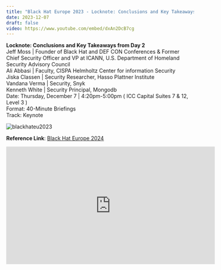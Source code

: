 ```yaml
---
title: "Black Hat Europe 2023 - Locknote: Conclusions and Key Takeaways from Day 2"
date: 2023-12-07
draft: false
video: https://www.youtube.com/embed/dxAn2DcB7cg
---
```



**Locknote: Conclusions and Key Takeaways from Day 2**
<br>
Jeff Moss  |  Founder of Black Hat and DEF CON Conferences & Former Chief Security Officer and VP at ICANN, U.S. Department of Homeland Security Advisory Council
<br>
Ali Abbasi  |  Faculty, CISPA Helmholtz Center for information Security
<br>
Jiska Classen  |  Security Researcher, Hasso Plattner Institute
<br>
Vandana Verma  |  Security, Snyk
<br>
Kenneth White  |  Security Principal, Mongodb
<br>
Date: Thursday, December 7 | 4:20pm-5:00pm ( ICC Capital Suites 7 & 12, Level 3 )
<br>
Format: 40-Minute Briefings
<br>
Track: Keynote
<br>

![blackhateu2023](/images/bheu2023.png)


**Reference Link**: [Black Hat Europe 2024](https://www.blackhat.com/eu-23/briefings/schedule/#locknote-conclusions-and-key-takeaways-from-day--36492) 



<iframe width="560" height="315" src="https://www.youtube.com/embed/dxAn2DcB7cg?si=754wyFQPaMMxmcR8" title="YouTube video player" frameborder="0" allow="accelerometer; autoplay; clipboard-write; encrypted-media; gyroscope; picture-in-picture; web-share" referrerpolicy="strict-origin-when-cross-origin" allowfullscreen></iframe>




